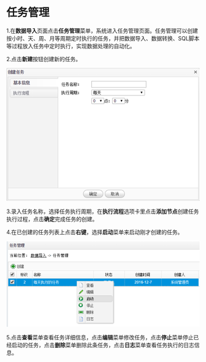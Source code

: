 # 任务管理

1.在**数据导入**页面点击**任务管理**菜单，系统进入任务管理页面。任务管理可以创建按小时、天、周、月等周期定时执行的任务，并把数据导入、数据转换、SQL脚本等过程放入任务中定时执行，实现数据处理的自动化。

2.点击**新建**按钮创建新的任务。

![创建任务](QQ图片20161207151331.png)

3.录入任务名称，选择任务执行周期，在**执行流程**选项卡里点击**添加节点**创建任务执行过程，点击**确定**完成任务的创建。

4.在已创建的任务列表上点击**右键**，选择**启动**菜单来启动刚才创建的任务。

![启动](QQ图片20161207151850.png)

5.点击**查看**菜单查看任务详细信息，点击**编辑**菜单修改任务，点击**停止**菜单停止已经启动的任务，点击**删除**菜单删除此条任务，点击**日志**菜单查看任务执行的日志信息。